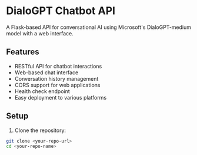 # DialoGPT Chatbot API

A Flask-based API for conversational AI using Microsoft's DialoGPT-medium model with a web interface.

## Features

- RESTful API for chatbot interactions
- Web-based chat interface
- Conversation history management
- CORS support for web applications
- Health check endpoint
- Easy deployment to various platforms

## Setup

1. Clone the repository:
```bash
git clone <your-repo-url>
cd <your-repo-name>
